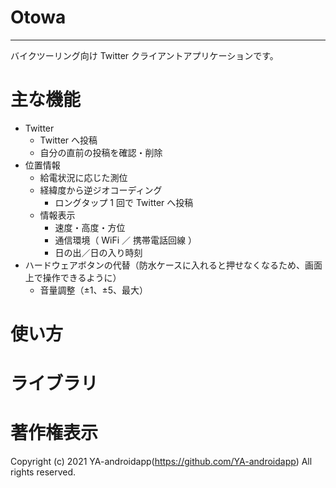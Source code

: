 # Otowa

---

バイクツーリング向け Twitter クライアントアプリケーションです。

# 主な機能

- Twitter
  - Twitter へ投稿
  - 自分の直前の投稿を確認・削除
- 位置情報
  - 給電状況に応じた測位
  - 経緯度から逆ジオコーディング
    - ロングタップ 1 回で Twitter へ投稿
  - 情報表示
    - 速度・高度・方位
    - 通信環境（ WiFi ／ 携帯電話回線 ）
    - 日の出／日の入り時刻
- ハードウェアボタンの代替（防水ケースに入れると押せなくなるため、画面上で操作できるように）
  - 音量調整（±1、±5、最大）

# 使い方

# ライブラリ

# 著作権表示

Copyright (c) 2021 YA-androidapp(https://github.com/YA-androidapp) All rights reserved.
